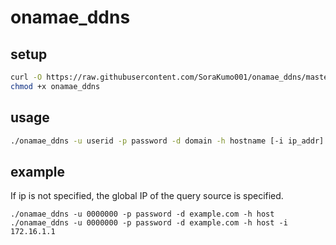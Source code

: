 # onamae_ddns

## setup

```bash
curl -O https://raw.githubusercontent.com/SoraKumo001/onamae_ddns/master/onamae_ddns
chmod +x onamae_ddns
```

## usage

```bash
./onamae_ddns -u userid -p password -d domain -h hostname [-i ip_addr]
```

## example

If ip is not specified, the global IP of the query source is specified.

```
./onamae_ddns -u 0000000 -p password -d example.com -h host
./onamae_ddns -u 0000000 -p password -d example.com -h host -i 172.16.1.1
```
